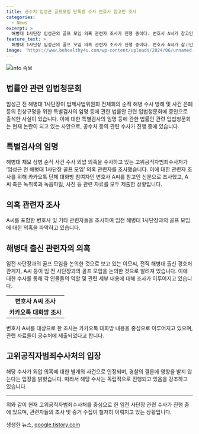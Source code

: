 ```yaml
---
title: 공수처 임성근 골프모임 단톡방 수사 변호사 참고인 조사
categories:
  - News
excerpt: >
  해병대 1사단장 임성근의 골프 모임 의혹 관련자 조사가 진행 중이다. 변호사 A씨가 참고인 신분으로 공수처에 출석해 관련 자료를 제출했으며, 공수처는 외압 의혹을 별개의 사건으로 판단하고 있다. 이씨의 관련성이 제기되고 있지만, 임 전 사단장은 해당 골프 모임에 대해 전혀 모른다고 주장하고 있다. 경찰은 실종자 수색 사건과 관련된 임 전 사단장의 혐의를 부인하며, 공수처의 조사 결론에 영향을 받지 않을 것으로 밝혀졌다.
feature_text: >
  해병대 1사단장 임성근의 골프 모임 의혹 관련자 조사가 진행 중이다. 변호사 A씨가 참고인 신분으로 공수처에 출석해 관련 자료를 제출했으며, 공수처는 외압 의혹을 별개의 사건으로 판단하고 있다. 이씨의 관련성이 제기되고 있지만, 임 전 사단장은 해당 골프 모임에 대해 전혀 모른다고 주장하고 있다. 경찰은 실종자 수색 사건과 관련된 임 전 사단장의 혐의를 부인하며, 공수처의 조사 결론에 영향을 받지 않을 것으로 밝혀졌다.
image: 'https://www.behealthy4u.com/wp-content/uploads/2024/06/unnamed-file.png'
---
```


<p><img src="https://www.behealthy4u.com/wp-content/uploads/2024/06/unnamed-file.png" alt="info 속보" /></p>

<h2 data-ke-size="size26">법률안 관련 입법청문회</h2>

<p data-ke-size="size16">임성근 전 해병대 1사단장이 법제사법위원회 전체회의 순직 해병 수사 방해 및 사건 은폐 등의 진상규명을 위한 특별검사의 임명 등에 관한 법률안 관련 입법청문회에 증인으로 출석한 사실이 있습니다. 이에 대한 특별검사의 임명 등에 관한 법률안 관련 입법청문회는 현재 논란이 되고 있는 사안으로, 공수처 등의 관련 수사가 진행 중에 있습니다.</p>

<h2 data-ke-size="size26">특별검사의 임명</h2>

<p data-ke-size="size16">해병대 채모 상병 순직 사건 수사 외압 의혹을 수사하고 있는 고위공직자범죄수사처가 ‘임성근 전 해병대 1사단장 골프 모임’ 의혹 관련자를 조사했습니다. 이에 대한 관련자 조사를 위해 카카오톡 단체 대화방 참여자인 변호사 A씨를 참고인 신분으로 조사했고, A씨 측은 녹취록과 녹음파일, 사진 등 관련 자료를 모두 제출한 상황입니다.</p>

<h2 data-ke-size="size26">의혹 관련자 조사</h2>

<p data-ke-size="size16">A씨를 포함한 변호사 및 기타 관련자들을 조사하여 임전 해병대 1사단장과의 골프 모임에 대한 의혹을 파악하고 있습니다.</p>

<h2 data-ke-size="size26">해병대 출신 관련자의 의혹</h2>

<p data-ke-size="size16">임전 사단장과의 골프 모임을 논의한 것으로 보고 있는 이모씨, 전직 해병대 출신 경호처 관계자, A씨 등이 임 전 사단장과의 골프 모임을 논의한 것으로 알려져 있습니다. 이에 대한 수사를 통해 각 인물들의 역할 및 관련 세부 내용에 대해 조사가 이루어지고 있습니다.</p>

<table>
    <tr>
        <td style="text-align: center; height: 22px;"><b>변호사 A씨 조사</b></td>
    </tr>
    <tr>
        <td style="text-align: center; height: 17px;"><b>카카오톡 대화방 조사</b></td>
    </tr>
</table>

<p data-ke-size="size16">변호사 A씨를 대상으로 한 조사는 카카오톡 대화방 내용을 중심으로 이루어지고 있으며, 관련 자료들이 공수처에 제출되었다고 합니다.</p>

<h2 data-ke-size="size26">고위공직자범죄수사처의 입장</h2>

<p data-ke-size="size16">해당 수사가 외압 의혹에 대한 별개의 사건으로 인정되며, 경찰의 결론에 영향을 받지 않는다는 입장을 밝혔습니다. 따라서 해당 수사는 독립적으로 진행되고 있음을 강조하고 있습니다.</p>

<hr>

<p data-ke-size="size16">위와 같이 현재 고위공직자범죄수사처를 중심으로 한 임전 사단장 관련 수사가 진행 중에 있으며, 관련자들의 조사 및 증거 수집이 철저히 이뤄지고 있는 상황입니다.</p>
생생한 뉴스, <a href="https://qoogle.tistory.com" rel="dofollow">qoogle.tistory.com</a>


